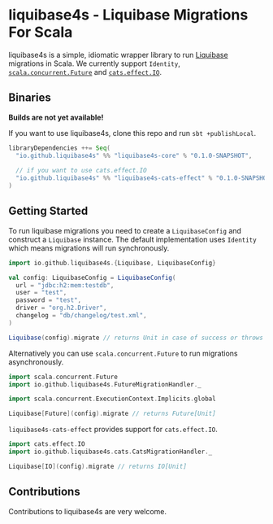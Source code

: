 # liquibase4s - Liquibase Migrations For Scala

liquibase4s is a simple, idiomatic wrapper library to run [Liquibase](https://www.liquibase.org) migrations
in Scala. We currently support `Identity`, [`scala.concurrent.Future`](https://docs.scala-lang.org/overviews/core/futures.html)
and [`cats.effect.IO`](https://typelevel.org/cats-effect/).

## Binaries

**Builds are not yet available!**

If you want to use liquibase4s, clone this repo and run `sbt +publishLocal`.

```scala
libraryDependencies ++= Seq(
  "io.github.liquibase4s" %% "liquibase4s-core" % "0.1.0-SNAPSHOT",
  
  // if you want to use cats.effect.IO
  "io.github.liquibase4s" %% "liquibase4s-cats-effect" % "0.1.0-SNAPSHOT",
)
```
## Getting Started

To run liquibase migrations you need to create a `LiquibaseConfig` and construct a `Liquibase` instance.
The default implementation uses `Identity` which means migrations will run synchronously.

```scala
import io.github.liquibase4s.{Liquibase, LiquibaseConfig}

val config: LiquibaseConfig = LiquibaseConfig(
  url = "jdbc:h2:mem:testdb",
  user = "test",
  password = "test",
  driver = "org.h2.Driver",
  changelog = "db/changelog/test.xml",
)

Liquibase(config).migrate // returns Unit in case of success or throws Exception
```

Alternatively you can use `scala.concurrent.Future` to run migrations asynchronously.

```scala
import scala.concurrent.Future
import io.github.liquibase4s.FutureMigrationHandler._

import scala.concurrent.ExecutionContext.Implicits.global

Liquibase[Future](config).migrate // returns Future[Unit]
```

`liquibase4s-cats-effect` provides support for `cats.effect.IO`.
```scala
import cats.effect.IO
import io.github.liquibase4s.cats.CatsMigrationHandler._

Liquibase[IO](config).migrate // returns IO[Unit]
```

## Contributions
Contributions to liquibase4s are very welcome. 